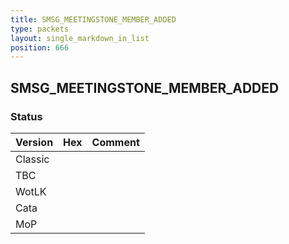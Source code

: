 ```yaml
---
title: SMSG_MEETINGSTONE_MEMBER_ADDED
type: packets
layout: single_markdown_in_list
position: 666
---
```


## SMSG_MEETINGSTONE_MEMBER_ADDED

### Status

Version    | Hex        | Comment
---------- | ---------- | ---------- 
Classic    |            |
TBC        |            |
WotLK      |            |
Cata       |            |
MoP        |            |